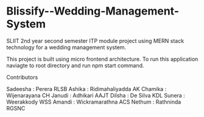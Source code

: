 # Blissify--Wedding-Management-System
SLIIT 2nd year second semester ITP module project using MERN stack technology for a wedding management system.

This project is built using micro frontend architecture.
To run this application naviagte to root directory and run npm start command.

Contributors

Sadeesha : Perera RLSB
Ashika : Ridimahaliyadda AK
Chamika : Wijenarayana CH
Janudi : Adhikari AAJT
Dilsha : De Silva KDL
Sunera : Weerakkody WSS
Amandi : Wickramarathna ACS
Nethum : Rathninda RGSNC

